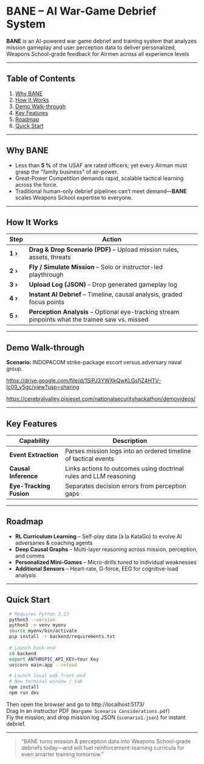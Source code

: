 # **BANE – AI War-Game Debrief System**

**BANE** is an AI-powered war game debrief and training system that analyzes mission gameplay and user perception data to deliver personalized, Weapons School-grade feedback for Airmen across all experience levels

---

## Table of Contents
1. [Why BANE](#why-bane)
2. [How It Works](#how-it-works)
3. [Demo Walk-through](#demo-walk-through)
4. [Key Features](#key-features)
5. [Roadmap](#roadmap)
6. [Quick Start](#quick-start)

---

## Why BANE
* Less than **5 %** of the USAF are rated officers; yet every Airman must grasp the "family business" of air-power.
* Great-Power Competition demands rapid, scalable tactical learning across the force.
* Traditional human-only debrief pipelines can’t meet demand—**BANE** scales Weapons School expertise to everyone.

---

## How It Works
| Step | Action |
|------|--------|
| **1  ›** | **Drag & Drop Scenario (PDF)** – Upload mission rules, assets, threats |
| **2  ›** | **Fly / Simulate Mission** – Solo or instructor-led playthrough |
| **3  ›** | **Upload Log (JSON)** – Drop generated gameplay log |
| **4  ›** | **Instant AI Debrief** – Timeline, causal analysis, graded focus points |
| **5  ›** | **Perception Analysis** – Optional eye-tracking stream pinpoints what the trainee saw vs. missed |

---

## Demo Walk-through
**Scenario:** INDOPACOM strike-package escort versus adversary naval group.

https://drive.google.com/file/d/1SiPJ3YWXkQwKLGsfjZ4HTV-lc09_y5gc/view?usp=sharing

https://cerebralvalley.pixieset.com/nationalsecurityhackathon/demovideos/

---

## Key Features
| Capability | Description |
|------------|-------------|
| **Event Extraction** | Parses mission logs into an ordered timeline of tactical events |
| **Causal Inference** | Links actions to outcomes using doctrinal rules and LLM reasoning |
| **Eye-Tracking Fusion** | Separates decision errors from perception gaps |

---

## Roadmap
- **RL Curriculum Learning** – Self-play data (à la KataGo) to evolve AI adversaries & coaching agents
- **Deep Causal Graphs** – Multi-layer reasoning across mission, perception, and comms
- **Personalized Mini-Games** – Micro-drills tuned to individual weaknesses
- **Additional Sensors** – Heart-rate, G-force, EEG for cognitive-load analysis

---

## Quick Start
```bash
 # Requires Python 3.13
 python3 --version
 python3 -m venv myenv
 source myenv/bin/activate
 pip install -r backend/requirements.txt
 
 # Launch back-end
 cd backend
 export ANTHROPIC_API_KEY=Your Key
 uvicorn main:app --reload

 # Launch local web front-end
 # New terminal window / tab
 npm install
 npm run dev
```

Then open the browser and go to http://localhost:5173/   
Drag in an instructor PDF (`Wargame Scenario Considerations.pdf`)    
Fly the mission, and drop mission log JSON (`scenario1.json`) for instant debrief.

---

> “BANE turns mission & perception data into Weapons School-grade debriefs today—and will fuel reinforcement-learning curricula for even smarter training tomorrow.”
